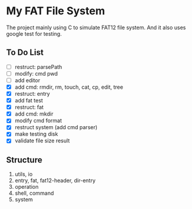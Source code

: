 # My FAT File System

The project mainly using C to simulate FAT12 file system. And it also uses google test for testing.

## To Do List

- [ ] restruct: parsePath
- [ ] modify: cmd pwd
- [ ] add editor
- [x] add cmd: rmdir, rm, touch, cat, cp, edit, tree
- [x] restruct: entry
- [x] add fat test
- [x] restruct: fat
- [x] add cmd: mkdir
- [x] modify cmd format
- [x] restruct system (add cmd parser)
- [x] make testing disk
- [x] validate file size result

## Structure

1. utils, io
2. entry, fat, fat12-header, dir-entry
3. operation
4. shell, command
5. system

